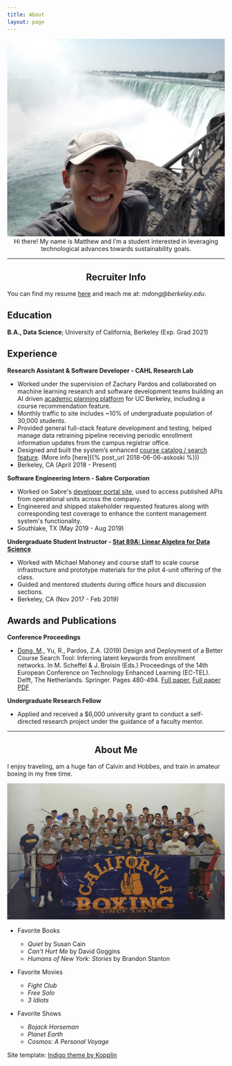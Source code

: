 ```yaml
---
title: About
layout: page
---
```


<!-- ![Profile Image]({{ site.url }}/{{ site.picture }}) -->

<img src="/assets/images/about-pic.jpg" alt="Matthew Dong Picture" style='height="10" width="10"'>
   
<center>  Hi there!  My name is Matthew and I’m a student interested in leveraging technological advances towards sustainability goals.  </center>

---

<center> <h2> Recruiter Info </h2> </center>

You can find my resume [here]({{site.url}}/resume/matthew-dong-resume.pdf) and reach me at: _mdong@berkeley.edu_. 

Education
---------

**B.A., Data Science**; University of California, Berkeley (Exp. Grad 2021)

Experience 
----------

**Research Assistant & Software Developer - CAHL Research Lab**
 <!-- <a href="https://github.com/CAHLR" target="_blank">CAHL Research Lab</a> -->

- Worked under the supervision of Zachary Pardos and collaborated on machine learning research and software development teams building an AI driven <a href="https://askoski.berkeley.edu" target="_blank">academic planning platform</a> for UC Berkeley, including a course recommendation feature.
- Monthly traffic to site includes ~10\% of undergraduate population of 30,000 students. 
- Provided general full-stack feature development and testing, helped manage data retraining pipeline receiving periodic enrollment information updates from the campus registrar office.  
- Designed and built the system’s enhanced <a href="https://askoski.berkeley.edu/search" target="_blank">course catalog / search feature</a>.  (More info [here]({% post_url 2018-06-06-askoski %}))
- Berkeley, CA (April 2018 - Present)
 <!-- Trained and optimized machine learning models, created back-end endpoints, designed and implemented the user interface.  -->

**Software Engineering Intern - Sabre Corporation**

- Worked on Sabre's <a href="https://beta.developer.sabre.com" target="_blank">developer portal site</a>, used to access published APIs from operational units across the company.
- Engineered and shipped stakeholder requested features along with corresponding test coverage to enhance the content management system's functionality.
- Southlake, TX (May 2019 - Aug 2019)

**Undergraduate Student Instructor - [Stat 89A: Linear Algebra for Data Science]({{site.url}}/assets/files/stat89a_syllabus.pdf)**

- Worked with Michael Mahoney and course staff to scale course infrastructure and prototype materials for the pilot 4-unit offering of the class. 
- Guided and mentored students during office hours and discussion sections.
- Berkeley, CA (Nov 2017 - Feb 2019)
	
<!-- * [Projects]({{site.url}}/projects)	 -->
<!-- * DataKind -->
<!-- Global Policy Lab -->

Awards and Publications
----------

**Conference Proceedings**

-  <u>Dong, M</u>., Yu, R., Pardos, Z.A. (2019) Design and Deployment of a Better Course Search Tool: Inferring latent keywords from enrollment networks. In M. Scheffel & J. Broisin (Eds.) Proceedings of the 14th European Conference on Technology Enhanced Learning (EC-TEL). Delft, The Netherlands. Springer. Pages 480-494.  [Full paper](https://link.springer.com/chapter/10.1007%2F978-3-030-29736-7_36), [Full paper PDF]({{site.url}}/assets/files/EC-TEL-paper.pdf)
<!-- - <u>Dong, M</u>., Yu, R., Pardos, Z.A. Design and Deployment of a Better University Course Search: Inferring Latent Keywords from Enrollments. In C. Lync and A. Merceron (Eds.) Proceedings of the 12th International Conference on Educational Data Mining (EDM). Montreal, Canada.  [Short paper PDF]({{site.url}}/assets/files/EDM-paper.pdf)-->

**Undergraduate Research Fellow**

- Applied and received a $6,000 university grant to conduct a self-directed research project under the guidance of a faculty mentor. 

--- 

<center> <h2> About Me </h2> </center>

I enjoy traveling, am a huge fan of Calvin and Hobbes, and train in amateur boxing in my free time. 

<!-- I train with Cal Boxing in my free time. and am a proponent of simplicity in daily life.  and would like to own a Bernese Mountain Dog. -->

<img src="/assets/images/cal-boxing.jpg" alt="Cal Boxing" class='bigger-image'>

- Favorite Books
	- _Quiet_ by Susan Cain 
	- _Can't Hurt Me_ by David Goggins 
	- _Humans of New York: Stories_ by Brandon Stanton

- Favorite Movies
	- _Fight Club_ 
	- _Free Solo_ 
	- _3 Idiots_ 

- Favorite Shows
	- _Bojack Horseman_  
	- _Planet Earth_	
	- _Cosmos: A Personal Voyage_ 

<p class="extra">
	Site template: 
    <a class="link" href="https://github.com/sergiokopplin/indigo" target="_blank">Indigo theme by Kopplin</a>
</p>

<!-- ### Inspirational Figures
1. Susan Cain 
1. Cal Newport 
1. David Goggins 
1. David Attenborough  -->
